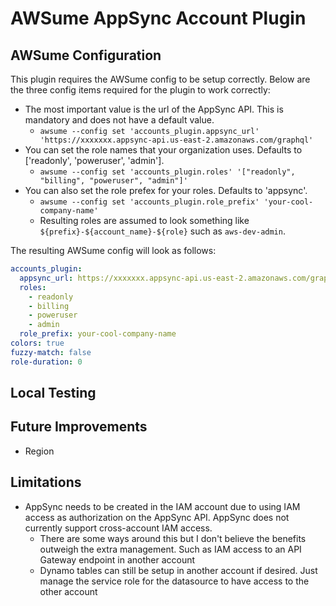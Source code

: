 # AWSume AppSync Account Plugin

## AWSume Configuration

This plugin requires the AWSume config to be setup correctly. Below are the three config items required for the plugin to work correctly:

* The most important value is the url of the AppSync API. This is mandatory and does not have a default value.
  * `awsume --config set 'accounts_plugin.appsync_url' 'https://xxxxxxx.appsync-api.us-east-2.amazonaws.com/graphql'`
* You can set the role names that your organization uses. Defaults to ['readonly', 'poweruser', 'admin'].
  * `awsume --config set 'accounts_plugin.roles' '["readonly", "billing", "poweruser", "admin"]'`
* You can also set the role prefex for your roles. Defaults to 'appsync'. 
  * `awsume --config set 'accounts_plugin.role_prefix' 'your-cool-company-name'`
  * Resulting roles are assumed to look something like `${prefix}-${account_name}-${role}` such as `aws-dev-admin`.

The resulting AWSume config will look as follows:

```yaml
accounts_plugin:
  appsync_url: https://xxxxxxx.appsync-api.us-east-2.amazonaws.com/graphql
  roles:
    - readonly
    - billing
    - poweruser
    - admin
  role_prefix: your-cool-company-name
colors: true 
fuzzy-match: false
role-duration: 0
```

## Local Testing



## Future Improvements

* Region

## Limitations

* AppSync needs to be created in the IAM account due to using IAM access as authorization on the AppSync API. AppSync does not currently support cross-account IAM access. 
    * There are some ways around this but I don't believe the benefits outweigh the extra management. Such as IAM access to an API Gateway endpoint in another account
    * Dynamo tables can still be setup in another account if desired. Just manage the service role for the datasource to have access to the other account
